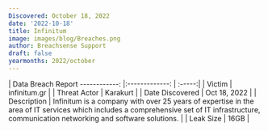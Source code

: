 ```yaml
---
Discovered: October 18, 2022
date: '2022-10-18'
title: Infinitum
image: images/blog/Breaches.png
author: Breachsense Support
draft: false
yearmonths: 2022/october
---
```



| Data Breach Report
------------:     |:-------------:    | :-----:|
| Victim      | infinitum.gr      | 
| Threat Actor      | Karakurt      | 
| Date Discovered      | Oct 18, 2022      | 
| Description      | Infinitum is a company with over 25 years of expertise in the area of IT services which includes a comprehensive set of IT infrastructure, communication networking and software solutions.      | 
| Leak Size      | 16GB      | 

